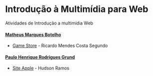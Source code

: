 # Introdução à Multimídia para Web
Atividades de Introdução a multimídia Web 
#### [Matheus Marques Botelho](https://github.com/mthsmb/ "Matheus Marques Botelho")    
- [Game Store](https://github.com/mthsmb/game-store "Game Store") - Ricardo Mendes Costa Segundo
#### [Paulo Henrique Rodrigues Grund](https://github.com/phgrund "Paulo Henrique Rodrigues Grund")    
- [Site Apple](https://github.com/phgrund/site-apple "Site Apple") - Hudson Ramos
